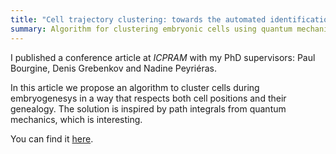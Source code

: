 ```yaml
---
title: "Cell trajectory clustering: towards the automated identification of morphogenetic fields in animal embryogenesis"
summary: Algorithm for clustering embryonic cells using quantum mechanics-inspired path integrals
---
```


I published a conference article at _ICPRAM_ with my PhD supervisors: Paul Bourgine, Denis Grebenkov and Nadine Peyriéras.

In this article we propose an algorithm to cluster cells during embryogenesys in a way that respects both cell positions and their genealogy. The solution is inspired by path integrals from quantum mechanics, which is interesting.

You can find it [here](https://pdfs.semanticscholar.org/fbc3/ead2615525dfa6cc019f9aecbbef7e955cbf.pdf).

